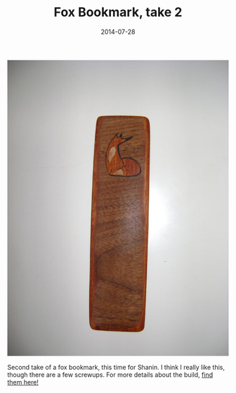 ﻿---
title: Fox Bookmark, take 2
date: 2014-07-28
category: Projects
tags:
- woodworking
- photo
---

![Fox bookmark](/assets/img/posts/fox-bookmark-take-2/DSC03155.jpg)

Second take of a fox bookmark, this time for Shanin. I think I really like this, though there are a few screwups. For
more details about the build, [find them here!](https://imgur.com/a/pqCsn)

